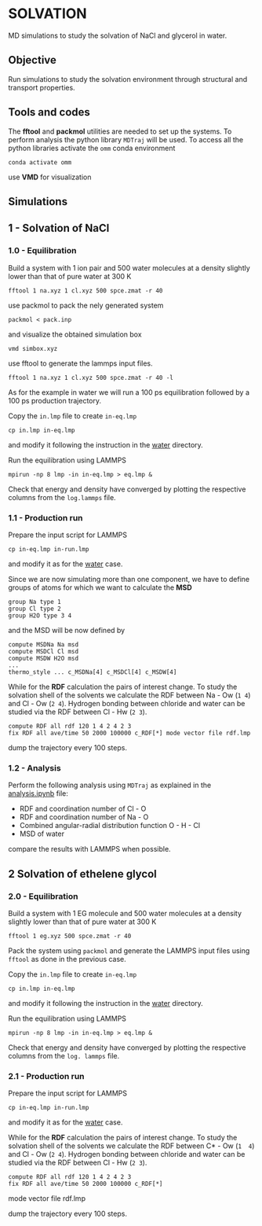 # SOLVATION

MD simulations to study the solvation of NaCl and glycerol in water.

## Objective

Run simulations to study the solvation environment through structural and transport properties.

## Tools and codes

The **fftool** and **packmol** utilities are needed to set up the systems. To perform analysis the python library `MDTraj` will be used. To access all the python libraries activate the `omm` conda environment

    conda activate omm

use **VMD** for visualization

## Simulations

## 1 - Solvation of NaCl
### 1.0 - Equilibration
Build a system with 1 ion pair and 500 water molecules at a density slightly lower than that of pure water at 300 K

    fftool 1 na.xyz 1 cl.xyz 500 spce.zmat -r 40

use packmol to pack the nely generated system

    packmol < pack.inp

and visualize the obtained simulation box

    vmd simbox.xyz

use fftool to generate the lammps input files.

    fftool 1 na.xyz 1 cl.xyz 500 spce.zmat -r 40 -l

As for the example in water we will run a 100 ps equilibration followed by a 100 ps production trajectory.
    
Copy the `in.lmp` file to create `in-eq.lmp`

    cp in.lmp in-eq.lmp

and modify it following the instruction in the [water](../water/) directory.

Run the equilibration using LAMMPS

    mpirun -np 8 lmp -in in-eq.lmp > eq.lmp &

Check that energy and density have converged by plotting the respective columns from the `log.lammps` file.

### 1.1 - Production run

Prepare the input script for LAMMPS

    cp in-eq.lmp in-run.lmp

and modify it as for the [water](../water/) case.

Since we are now simulating more than one component, we have to define groups of atoms for which we want to calculate the **MSD**

    group Na type 1
    group Cl type 2
    group H2O type 3 4

and the MSD will be now defined by 

    compute MSDNa Na msd
    compute MSDCl Cl msd
    compute MSDW H2O msd
    ...
    thermo_style ... c_MSDNa[4] c_MSDCl[4] c_MSDW[4]

While for the **RDF** calculation the pairs of interest change. To study the solvation shell of the solvents we calculate the RDF between Na - Ow (`1 4`) and Cl - Ow (`2 4`). Hydrogen bonding between chloride and water can be studied via the RDF between Cl - Hw  (`2 3`).

    compute RDF all rdf 120 1 4 2 4 2 3
    fix RDF all ave/time 50 2000 100000 c_RDF[*] mode vector file rdf.lmp

dump the trajectory every 100 steps.

### 1.2 - Analysis

Perform the following analysis using `MDTraj` as explained in the [analysis.ipynb](../water/) file:

* RDF and coordination number of Cl - O
* RDF and coordination number of Na - O
* Combined angular-radial distribution function O - H - Cl
* MSD of water

compare the results with LAMMPS when possible.

## 2 Solvation of ethelene glycol

### 2.0 - Equilibration

Build a system with 1 EG molecule and 500 water 
molecules at a density slightly lower than that of 
pure water at 300 K

    fftool 1 eg.xyz 500 spce.zmat -r 40

Pack the system using `packmol` and generate the LAMMPS input files using `fftool` as done in the previous case. 

Copy the `in.lmp` file to create `in-eq.lmp`

    cp in.lmp in-eq.lmp

and modify it following the instruction in the 
[water](../water/) directory.

Run the equilibration using LAMMPS

    mpirun -np 8 lmp -in in-eq.lmp > eq.lmp &

Check that energy and density have converged by 
plotting the respective columns from the `log.
lammps` file.

### 2.1 - Production run

Prepare the input script for LAMMPS

    cp in-eq.lmp in-run.lmp

and modify it as for the [water](../water/) case.

While for the **RDF** calculation the pairs of 
interest change. To study the solvation shell of the 
solvents we calculate the RDF between C* - Ow (`1 
4`) and Cl - Ow (`2 4`). Hydrogen bonding between 
chloride and water can be studied via the RDF 
between Cl - Hw  (`2 3`).

    compute RDF all rdf 120 1 4 2 4 2 3
    fix RDF all ave/time 50 2000 100000 c_RDF[*] 
mode vector file rdf.lmp

dump the trajectory every 100 steps.